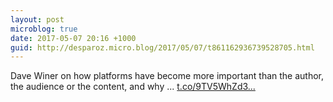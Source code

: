 ```yaml
---
layout: post
microblog: true
date: 2017-05-07 20:16 +1000
guid: http://desparoz.micro.blog/2017/05/07/t861162936739528705.html
---
```

Dave Winer on how platforms have become more important than the author, the audience or the content, and why ... [t.co/9TV5WhZd3...](https://t.co/9TV5WhZd3k)
